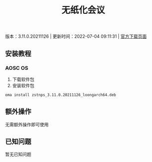 ﻿---
id: 1099
title: 无纸化会议
toc: true
weight: 1099
---

版本：3.11.0.20211126 | 更新时间：2022-07-04 09:11:31 | [官方下载页面](http://app.loongapps.cn/#/detail/1099)

## 安装教程 

### AOSC OS 

1. 下载软件包
2. 安装软件包

```bash
oma install zstnps_3.11.0.20211126_loongarch64.deb
```

## 额外操作

无需额外操作即可使用

## 已知问题

暂无已知问题

